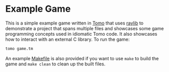 # Example Game

This is a simple example game written in [Tomo](https://tomo.bruce-hill.com)
that uses [raylib](https://www.raylib.com/) to demonstrate a project that spans
multiple files and showcases some game programming concepts used in idiomatic
Tomo code. It also showcases how to interact with an external C library. To run
the game:

```bash
tomo game.tm
```

An example [Makefile](Makefile) is also provided if you want to use `make` to
build the game and `make clean` to clean up the built files.
